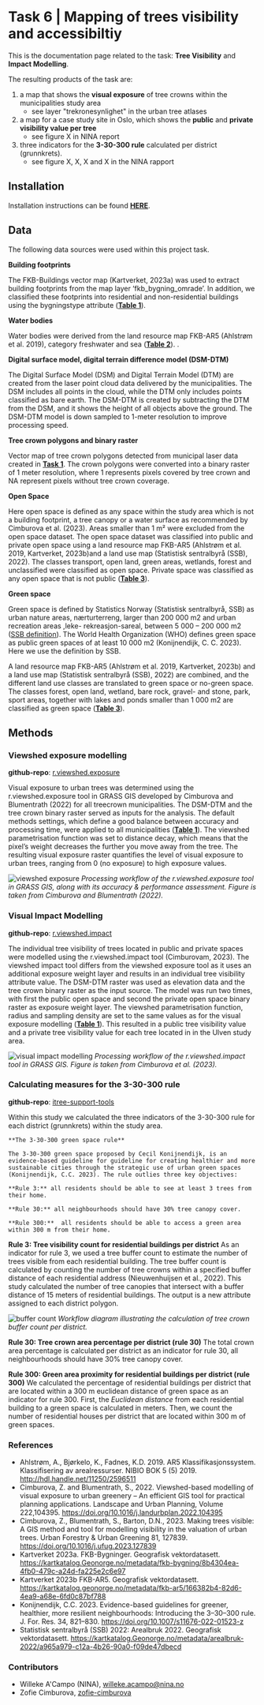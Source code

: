 # Task 6 | Mapping of trees visibility and accessibiltiy 

This is the documentation page related to the task: **Tree Visibility** and **Impact Modelling**. 


The resulting products of the task are: 
1. a map that shows the **visual exposure** of tree crowns within the municipalities study area 
    - see layer "trekronesynlighet" in the urban tree atlases
2. a map for a case study site in Oslo, which shows the **public** and **private visibility value per tree** 
    - see figure X in NINA report
3. three indicators for the **3-30-300 rule** calculated per district (grunnkrets).
    - see figure X, X, X and X in the NINA rapport

## Installation

Installation instructions can be found **[HERE](../installation_manuals/04_tree_visibility_installation.md)**.

## Data 

The following data sources were used within this project task.

**Building footprints** 

The FKB-Buildings vector map (Kartverket, 2023a) was used to extract building footprints from the map layer ‘fkb_bygning_omrade’. In addition, we classified these footprints into residential and non-residential buildings using the bygningstype attribute (**[Table 1](tables.rst)**). 

**Water bodies**

Water bodies were derived from the land resource map FKB-AR5 (Ahlstrøm et al. 2019), category freshwater and sea (**[Table 2](tables.rst)**). .

**Digital surface model, digital terrain difference model (DSM-DTM)**

The Digital Surface Model (DSM) and Digital Terrain Model (DTM) are created from the laser point cloud data delivered by the municipalities. The DSM includes all points in the cloud, while the DTM only includes points classified as bare earth. The DSM-DTM is created by subtracting the DTM from the DSM, and it shows the height of all objects above the ground. The DSM-DTM model is down sampled to 1-meter resolution to improve processing speed.

**Tree crown polygons and binary raster**

Vector map of tree crown polygons detected from municipal laser data created in **[Task 1](../01_tree_detection/README.md)**. The crown polygons were converted into a binary raster of 1 meter resolution, where 1 represents pixels covered by tree crown and NA represent pixels without tree crown coverage. 

**Open Space**

Here open space is defined as any space within the study area which is not a building footprint, a tree canopy or a water surface as recommended by Cimburova et al. (2023). Areas smaller than 1 m² were excluded from the open space dataset. The open space dataset was classified into public and private open space using a land resource map FKB-AR5 (Ahlstrøm et al. 2019, Kartverket, 2023b)and a land use map (Statistisk sentralbyrå (SSB), 2022). The classes transport, open land, green areas, wetlands, forest and unclassified were classified as open space. Private space was classified as any open space that is not public (**[Table 3](tables.rst)**). 

**Green space**

Green space is defined by Statistics Norway (Statistisk sentralbyrå, SSB) as urban nature areas, nærturterreng, larger than 200 000 m2 and urban recreation areas ,leke- rekreasjon-sareal, between 5 000 – 200 000 m2 ([SSB definition](https://www.ssb.no/natur-og-miljo/areal/statistikk/rekreasjonsareal-og-naerturterreng)). The World Health Organization (WHO) defines green space as public green spaces of at least 10 000 m2 (Konijnendijk, C. C. 2023). Here we use the definition by SSB. 

A land resource map FKB-AR5 (Ahlstrøm et al. 2019, Kartverket, 2023b) and a land use map (Statistisk sentralbyrå (SSB), 2022) are combined, and the different land use classes are translated to green space or no-green space. The classes forest, open land, wetland, bare rock, gravel- and stone, park, sport areas, together with lakes and ponds smaller than 1 000 m2 are classified as green space (**[Table 3](tables.rst)**). 


## Methods

### Viewshed exposure modelling
**github-repo**: [r.viewshed.exposure](https://github.com/OSGeo/grass-addons/tree/grass8/src/raster/r.viewshed.exposure)

Visual exposure to urban trees was determined using the r.viewshed.exposure tool in GRASS GIS  developed by Cimburova and Blumentrath (2022) for all treecrown municipalities. The DSM-DTM and the tree crown binary raster served as inputs for the analysis. The default methods settings, which define a good balance between accuracy and processing time, were applied to all municipalities (**[Table 1](params.rst)**).  The viewshed parametrisation function was set to distance decay, which means that the pixel’s weight decreases the further you move away from the tree. The resulting visual exposure raster quantifies the level of visual exposure to urban trees, ranging from 0 (no exposure) to high exposure values.


![viewshed exposure](img/visual_exposure_graphical_abstract.png)
*Processing workflow of the r.viewshed.exposure tool  in GRASS GIS, along with its accuracy & performance assessment. Figure is taken from Cimburova and Blumentrath (2022).*


### Visual Impact Modelling
**github-repo**: [r.viewshed.impact](https://github.com/zofie-cimburova/r.viewshed.impact)

The individual tree visibility of trees located in public and private spaces were modelled using the r.viewshed.impact tool (Cimburovam, 2023). The viewshed impact tool differs from the viewshed exposure tool as it uses an additional exposure weight layer and results in an individual tree visibility attribute value. The DSM-DTM raster was used as elevation data and the tree crown binary raster as the input source. The model was run two times, with first the public open space and second the private open space binary raster as exposure weight layer. The viewshed parametrisation function, radius and sampling density are set to the same values as for the visual exposure modelling (**[Table 1](params.rst)**). This resulted in a public tree visibility value and a private tree visibility value for each tree located in in the Ulven study area. 

![visual impact modelling](img/visual_impact.png)
*Processing workflow of the r.viewshed.impact tool in GRASS GIS. Figure is taken from Cimburova et al. (2023).*

### Calculating measures for the 3-30-300 rule

**github-repo**: [itree-support-tools](https://github.com/NINAnor/itree-support-tools)

Within this study we calculated the three indicators of the 3-30-300 rule for each district (grunnkrets) within the study area.

```{note}
**The 3-30-300 green space rule** 

The 3-30-300 green space proposed by Cecil Konijnendijk, is an evidence-based guideline for guideline for creating healthier and more sustainable cities through the strategic use of urban green spaces (Konijnendijk, C.C. 2023). The rule outlies three key objectives:

**Rule 3:** all residents should be able to see at least 3 trees from their home.

**Rule 30:** all neighbourhoods should have 30% tree canopy cover.

**Rule 300:**  all residents should be able to access a green area within 300 m from their home.
``````

**Rule 3: Tree visibility count for residential buildings per district** 
As an indicator for rule 3, we used a tree buffer count to estimate the number of trees visible from each residential building. The tree buffer count is calculated by counting the number of tree crowns within a specified buffer distance of each residential address (Nieuwenhuijsen et al., 2022). This study calculated the number of tree canopies that intersect with a buffer distance of 15 meters of residential buildings. The output is a new attribute assigned to each district polygon.

![buffer count](img/buffer_count.png)
*Workflow diagram illustrating the calculation of tree crown buffer count per district.*

**Rule 30: Tree crown area percentage per district (rule 30)**
The total crown area percentage is calculated per district as an indicator for rule 30, all neighbourhoods should have 30% tree canopy cover.

**Rule 300: Green area proximity for residential buildings per district (rule 300)**
We calculated the percentage of residential buildings per district that are located within a 300 m euclidean distance of green space as an indicator for rule 300. First, the *Euclidean distance* from each residential building to a green space is calculated in meters. Then, we count the number of residential houses per district that are located within 300 m of green spaces. 

### **References**
- Ahlstrøm, A., Bjørkelo, K., Fadnes, K.D. 2019. AR5 Klassifikasjonssystem. Klassifisering av arealressurser. NIBIO BOK 5 (5) 2019. <http://hdl.handle.net/11250/2596511>
- Cimburova, Z. and Blumentrath, S., 2022. Viewshed-based modelling of visual exposure to urban greenery – An efficient GIS tool for practical planning applications. Landscape and Urban Planning, Volume 222,104395. <https://doi.org/10.1016/j.landurbplan.2022.104395>
- Cimburova, Z., Blumentrath, S., Barton, D.N., 2023. Making trees visible: A GIS method and tool for modelling visibility in the valuation of urban trees. Urban Forestry & Urban Greening 81, 127839. <https://doi.org/10.1016/j.ufug.2023.127839>
- Kartverket 2023a. FKB-Bygninger. Geografisk vektordatasett. <https://kartkatalog.Geonorge.no/metadata/fkb-bygning/8b4304ea-4fb0-479c-a24d-fa225e2c6e97>
- Kartverket 2023b FKB-AR5. Geografisk vektordatasett. <https://kartkatalog.geonorge.no/metadata/fkb-ar5/166382b4-82d6-4ea9-a68e-6fd0c87bf788>
- Konijnendijk, C.C. 2023. Evidence-based guidelines for greener, healthier, more resilient neighbourhoods: Introducing the 3–30–300 rule. J. For. Res. 34, 821–830. <https://doi.org/10.1007/s11676-022-01523-z> 
- Statistisk sentralbyrå (SSB) 2022: Arealbruk 2022. Geografisk vektordatasett. <https://kartkatalog.Geonorge.no/metadata/arealbruk-2022/a965a979-c12a-4b26-90a0-f09de47dbecd>

### **Contributors**

- Willeke A'Campo (NINA), willeke.acampo@nina.no
- Zofie Cimburova, [zofie-cimburova](https://github.com/zofie-cimburova)